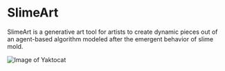 # SlimeArt

SlimeArt is a generative art tool for artists to create dynamic pieces out of an agent-based algorithm modeled after the emergent behavior of slime mold.

![Image of Yaktocat](https://octodex.github.com/images/yaktocat.png)

